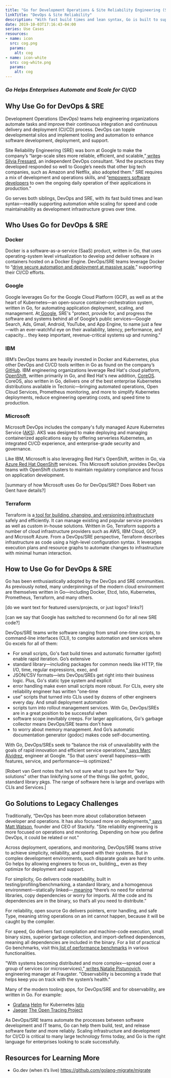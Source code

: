 ```yaml
---
title: "Go for Development Operations & Site Reliability Engineering (SRE)"
linkTitle: "DevOps & Site Reliability"
description: "With fast build times and lean syntax, Go is built to support both DevOps and SRE. From Go’s extensive standard library, to its automatic formatter (gofmt) and automatic document generator (godoc), Go provides a wide range of tools to support software and systems of any scope."
date: 2019-10-03T17:16:43-04:00
series: Use Cases
resources:
- name: icon
  src: cog.png
  params:
    alt: cog
- name: icon-white
  src: cog-white.png
  params:
    alt: cog
---
```


### _Go Helps Enterprises Automate and Scale for CI/CD_


## **Why Use Go for DevOps & SRE**

Development Operations (DevOps) teams help engineering organizations automate tasks and improve their continuous
integration and continuous delivery and deployment (CI/CD) process. DevOps can topple developmental silos and implement
tooling and automation to enhance software development, deployment, and support.

 

Site Reliability Engineering (SRE) was born at Google to make the company’s “large-scale sites more reliable, efficient,
and scalable,”[ writes Silvia Fressard](https://opensource.com/article/18/10/what-site-reliability-engineer), an
independent DevOps consultant. “And the practices they developed responded so well to Google’s needs that other big tech
companies, such as Amazon and Netflix, also adopted them.” SRE requires a mix of development and operations skills, and
“[empowers software developers](https://stackify.com/site-reliability-engineering/) to own the ongoing daily operation
of their applications in production.”

 

Go serves both siblings, DevOps and SRE, with its fast build times and lean syntax—readily supporting automation while
scaling for speed and code maintainability as development infrastructure grows over time.


## **Who Uses Go for DevOps & SRE**


### **Docker**

Docker is a software-as-a-service (SaaS) product, written in Go, that uses operating-system level virtualization to
develop and deliver software in containers hosted on a Docker Engine. DevOps/SRE teams leverage Docker to “[drive secure
automation and deployment at massive scale](https://www.docker.com/solutions/cicd),” supporting their CI/CD efforts.

 


### **Google**

Google leverages Go for the Google Cloud Platform (GCP), as well as at the heart of Kubernetes—an open-source
container-orchestration system, written in Go, for automating application deployment, scaling, and management. At[
Google](https://landing.google.com/sre/), SRE's "protect, provide for, and progress the software and systems behind all
of Google’s public services—Google Search, Ads, Gmail, Android, YouTube, and App Engine, to name just a few—with an
ever-watchful eye on their availability, latency, performance, and capacity… they keep important, revenue-critical
systems up and running.”


### **IBM**

IBM’s DevOps teams are heavily invested in Docker and Kubernetes, plus other DevOps and CI/CD tools written in Go as
found on the company’s [GitHub](https://github.com/IBM?utf8=%E2%9C%93&q=&type=&language=go). IBM engineering
organizations leverage Red Hat's cloud platform, [OpenShift](https://www.openshift.com), written primarily in Go, and
Red Hat's new addition, [CoreOS](https://coreos.com). CoreOS, also written in Go, delivers one of the best enterprise
Kubernetes distributions available in Tectonic—bringing automated operations, Open Cloud Services, Prometheus
monitoring, and more to simplify Kubernetes deployments, reduce engineering operating costs, and speed time to
production.


### **Microsoft**

Microsoft DevOps includes the company's fully managed Azure Kubernetes Service
([AKS](https://azure.microsoft.com/en-us/services/kubernetes-service/)). AKS was designed to make deploying and managing
containerized applications easy by offering serverless Kubernetes, an integrated CI/CD experience, and enterprise-grade
security and governance.

Like IBM, Microsoft is also leveraging Red Hat's OpenShift, written in Go, via [Azure Red Hat
OpenShift](https://azure.microsoft.com/en-us/services/openshift/) services. This Microsoft solution provides DevOps
teams with OpenShift clusters to maintain regulatory compliance and focus on application development.

[summary of how Microsoft uses Go for DevOps/SRE?  Does Robert van Gent have details?]


### **Terraform**

Terraform is a[ tool for building, changing, and versioning infrastructure](https://www.terraform.io/intro/index.html)
safely and efficiently. It can manage existing and popular service providers as well as custom in-house solutions.
Written in Go, Terraform supports a number of cloud infrastructure providers such as AWS, IBM Cloud, GCP, and Microsoft
Azure. From a DevOps/SRE perspective, Terraform describes infrastructure as code using a high-level configuration
syntax. It leverages execution plans and resource graphs to automate changes to infrastructure with minimal human
interaction.


## **How to Use Go for DevOps & SRE**

Go has been enthusiastically adopted by the DevOps and SRE communities. As previously noted, many underpinnings of the
modern cloud environment are themselves written in Go—including Docker, Etcd, Istio, Kubernetes, Prometheus, Terraform,
and many others.

[do we want text for featured users/projects, or just logos? links?]

[can we say that Google has switched to recommend Go for all new SRE code?]

DevOps/SRE teams write software ranging from small one-time scripts, to command-line interfaces (CLI), to complex
automation and services where Go excels for all of them:



*   For small scripts, Go's fast build times and automatic formatter (gofmt) enable rapid iteration. Go’s extensive
*   standard library—including packages for common needs like HTTP, file I/O, time, regular expressions, exec, and
*   JSON/CSV formats—lets DevOps/SREs get right into their business logic. Plus, Go's static type system and explicit
*   error handling make even small scripts more robust. For CLIs, every site reliability engineer has written “one-time
*   use” scripts that turned into CLIs used by dozens of other engineers every day. And small deployment automation
*   scripts turn into rollout management services. With Go, DevOps/SREs are in a great position to be successful when
*   software scope inevitably creeps. For larger applications, Go's garbage collector means DevOps/SRE teams don't have
*   to worry about memory management. And Go’s automatic documentation generator (godoc) makes code self-documenting.

 

With Go, DevOps/SREs seek to “balance the risk of unavailability with the goals of rapid innovation and efficient
service operations,"[ says Marc Alvidrez](https://landing.google.com/sre/), engineer at Google. "So that users’ overall
happiness—with features, service, and performance—is optimized."

[Robert van Gent notes that he’s not sure what to put here for "key solutions" other than linkifying some of the things
like gofmt, godoc, standard library pkgs. The range of software here is large and overlaps with CLIs and Services.]


## **Go Solutions to Legacy Challenges**

Traditionally, “DevOps has been more about collaboration between developer and operations. It has also focused more on
deployments,"[ says Matt Watson](https://stackify.com/site-reliability-engineering/), founder and CEO of Stackify. "Site
reliability engineering is more focused on operations and monitoring. Depending on how you define DevOps, it could be
related or not."

 

Across deployment, operations, and monitoring, DevOps/SRE teams strive to achieve simplicity, reliability, and speed
with their systems. But in complex development environments, such disparate goals are hard to unite. Go helps by
allowing engineers to focus on_ building_, even as they optimize for deployment and support.

 

For simplicity, Go delivers code readability, built in testing/profiling/benchmarking, a standard library, and a
homogenous environment—statically linked—[ meaning](https://blog.gopheracademy.com/advent-2018/go-devops/) “there’s no
need for external libraries, copy dependencies or worry for imports. All the code and its dependencies are in the
binary, so that’s all you need to distribute.”

 

For reliability, open source Go delivers pointers, error handling, and safe Type, meaning string operations on an int
cannot happen, because it will be caught by the compiler.

 

For speed, Go delivers fast compilation and machine-code execution, small binary sizes, superior garbage collection, and
import-defined dependences, meaning all dependencies are included in the binary. For a list of practical Go benchmarks,
visit this[ list of performance benchmarks](https://stackimpact.com/blog/practical-golang-benchmarks/) in various
functionalities.

 

"With systems becoming distributed and more complex—spread over a group of services (or microservices),"[ writes Natalie
Pistunovich](https://blog.gopheracademy.com/advent-2018/go-devops/), engineering manager at Fraugster. "Observability is
becoming a trade that helps keep you on track with the system’s health."

 

Many of the modern tooling apps, for DevOps/SRE and for observability, are written in Go. For example:



*   [Grafana](https://grafana.com/) [Helm](https://helm.sh/) for Kubernetes [Istio](https://istio.io/)
*   [Jaeger](https://www.jaegertracing.io/) [The Open Tracing Project](https://opentracing.io/)

 

As DevOps/SRE teams automate the processes between software development and IT teams, Go can help them build, test, and
release software faster and more reliably. Scaling infrastructure and development for CI/CD is critical to many large
technology firms today, and Go is the right language for enterprises looking to scale successfully.


## **Resources for Learning More**



*   Go.dev (when it’s live) https://github.com/golang-migrate/migrate
